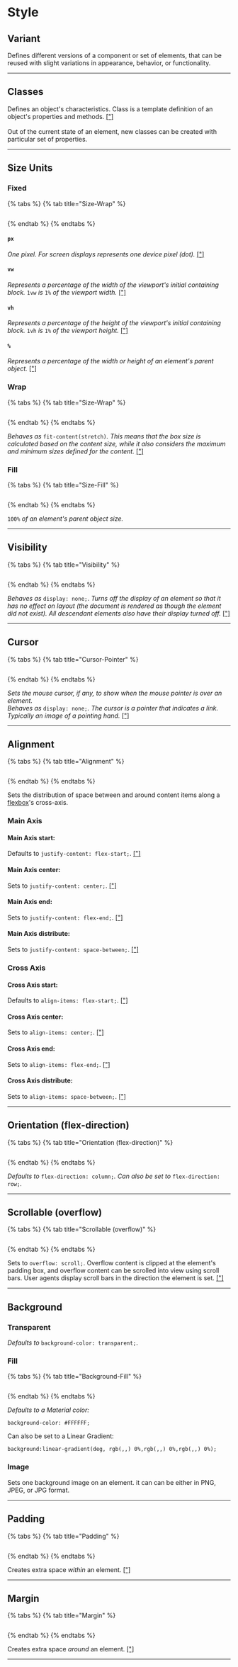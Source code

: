 # Style

## Variant

Defines different versions of a component or set of elements, that can be reused with slight variations in appearance, behavior, or functionality.

***



## Classes

Defines an object's characteristics. Class is a template definition of an object's properties and methods. [\["\]](https://developer.mozilla.org/en-US/docs/Glossary/Class)\
\
Out of the current state of an element, new classes can be created with particular set of properties.

***



## Size Units

### Fixed

{% tabs %}
{% tab title="Size-Wrap" %}
<figure><img src="../../../../.gitbook/assets/Change_size_fixed-min.gif" alt=""><figcaption></figcaption></figure>
{% endtab %}
{% endtabs %}

#### `px`

_One pixel. For screen displays represents one device pixel (dot)._ [\["\]](https://developer.mozilla.org/en-US/docs/Web/CSS/length#px)

#### `vw`

_Represents a percentage of the width of the viewport's initial containing block._ `1vw` _is_ `1%` _of the viewport width._ [\["\]](https://developer.mozilla.org/en-US/docs/Web/CSS/length#vw)

#### `vh`

_Represents a percentage of the height of the viewport's initial containing block._ `1vh` _is_ `1%` _of the viewport height._ [\["\]](https://developer.mozilla.org/en-US/docs/Web/CSS/length#vh)

#### `%`

_Represents a percentage of the width or height of an element's parent object._ [\["\]](https://developer.mozilla.org/en-US/docs/Web/CSS/percentage)

### Wrap

{% tabs %}
{% tab title="Size-Wrap" %}
<figure><img src="../../../../.gitbook/assets/Change_size_wrap-min.gif" alt=""><figcaption></figcaption></figure>
{% endtab %}
{% endtabs %}

_Behaves as_ `fit-content(stretch)`_. This means that the box size  is calculated based on the content size, while it also considers the maximum and minimum sizes defined for the content​._ [\["\]](https://developer.mozilla.org/en-US/docs/Web/CSS/fit-content)

### Fill

{% tabs %}
{% tab title="Size-Fill" %}
<figure><img src="../../../../.gitbook/assets/Change_size_fill-min.gif" alt=""><figcaption></figcaption></figure>
{% endtab %}
{% endtabs %}

&#x20;`100%` _of an element's parent object size._

***



## Visibility

{% tabs %}
{% tab title="Visibility" %}
<figure><img src="../../../../.gitbook/assets/Adjust_visibility-min.gif" alt=""><figcaption></figcaption></figure>
{% endtab %}
{% endtabs %}

_Behaves as_ `display: none;`. _Turns off the display of an element so that it has no effect on layout (the document is rendered as though the element did not exist). All descendant elements also have their display turned off._ [\["\]](https://developer.mozilla.org/en-US/docs/Web/CSS/display#none)

***



## Cursor

{% tabs %}
{% tab title="Cursor-Pointer" %}
<figure><img src="../../../../.gitbook/assets/Select_pointer-min.gif" alt=""><figcaption></figcaption></figure>
{% endtab %}
{% endtabs %}

_Sets the mouse cursor, if any, to show when the mouse pointer is over an element._\
_Behaves as_ `display: none;`_. The cursor is a pointer that indicates a link. Typically an image of a pointing hand._ [\["\]](https://developer.mozilla.org/en-US/docs/Web/CSS/cursor)

***



## Alignment

{% tabs %}
{% tab title="Alignment" %}
<figure><img src="../../../../.gitbook/assets/Adjust_alingment-min.gif" alt=""><figcaption></figcaption></figure>
{% endtab %}
{% endtabs %}

Sets the distribution of space between and around content items along a [flexbox](https://developer.mozilla.org/en-US/docs/Web/CSS/CSS\_flexible\_box\_layout)'s cross-axis.

### Main Axis

#### Main Axis start:

Defaults to `justify-content: flex-start;`. [\["\]](https://developer.mozilla.org/en-US/docs/Web/CSS/justify-content#start)

#### Main Axis center:

Sets to `justify-content: center;`. [\["\]](https://developer.mozilla.org/en-US/docs/Web/CSS/justify-content#center)

#### Main Axis end:

Sets to `justify-content: flex-end;`. [\["\]](https://developer.mozilla.org/en-US/docs/Web/CSS/justify-content#end)

#### Main Axis distribute:

Sets to `justify-content: space-between;`. [\["\]](https://developer.mozilla.org/en-US/docs/Web/CSS/justify-content#space-between)

### Cross Axis

#### Cross Axis start:

Defaults to `align-items: flex-start;`. [\["\]](https://developer.mozilla.org/en-US/docs/Web/CSS/align-content#start)

#### Cross Axis center:

Sets to `align-items: center;`. [\["\]](https://developer.mozilla.org/en-US/docs/Web/CSS/align-content#center)

#### Cross Axis end:&#x20;

Sets to `align-items: flex-end;`. [\["\]](https://developer.mozilla.org/en-US/docs/Web/CSS/align-content#end)

#### Cross Axis distribute:&#x20;

Sets to `align-items: space-between;`. [\["\]](https://developer.mozilla.org/en-US/docs/Web/CSS/align-content#space-between)

***



## Orientation (flex-direction)

{% tabs %}
{% tab title="Orientation (flex-direction)" %}
<figure><img src="../../../../.gitbook/assets/Adjust_orientation-min.gif" alt=""><figcaption></figcaption></figure>
{% endtab %}
{% endtabs %}

_Defaults to_ `flex-direction: column;`_.  Can also be set to_ `flex-direction: row;`_._

***



## Scrollable (overflow)

{% tabs %}
{% tab title="Scrollable (overflow)" %}
<figure><img src="../../../../.gitbook/assets/Select_scrollable-min.gif" alt=""><figcaption></figcaption></figure>
{% endtab %}
{% endtabs %}

Sets to `overflow: scroll;`. Overflow content is clipped at the element's padding box, and overflow content can be scrolled into view using scroll bars. User agents display scroll bars in the direction the element is set. [\["\]](https://developer.mozilla.org/en-US/docs/Web/CSS/overflow)

***



## Background

### Transparent

_Defaults to_ `background-color: transparent;`.

### Fill

{% tabs %}
{% tab title="Background-Fill" %}
<figure><img src="../../../../.gitbook/assets/Adjust_border_color-min.gif" alt=""><figcaption></figcaption></figure>
{% endtab %}
{% endtabs %}

_Defaults to a Material color:_

`background-color: #FFFFFF;`

Can also be set to a Linear Gradient:

`background:linear-gradient(deg, rgb(,,) 0%,rgb(,,) 0%,rgb(,,) 0%);`

### Image

Sets one background image on an element. it can can be either in PNG, JPEG, or JPG format.

***



## Padding

{% tabs %}
{% tab title="Padding" %}
<figure><img src="../../../../.gitbook/assets/Adjust_padding-min.gif" alt=""><figcaption></figcaption></figure>
{% endtab %}
{% endtabs %}

Creates extra space _within_ an element. [\["\]](https://developer.mozilla.org/en-US/docs/Web/CSS/padding)

***



## Margin

{% tabs %}
{% tab title="Margin" %}
<figure><img src="../../../../.gitbook/assets/Adjust_margin-min.gif" alt=""><figcaption></figcaption></figure>
{% endtab %}
{% endtabs %}

Creates extra space _around_ an element. [\["\]](https://developer.mozilla.org/en-US/docs/Web/CSS/margin)

***

